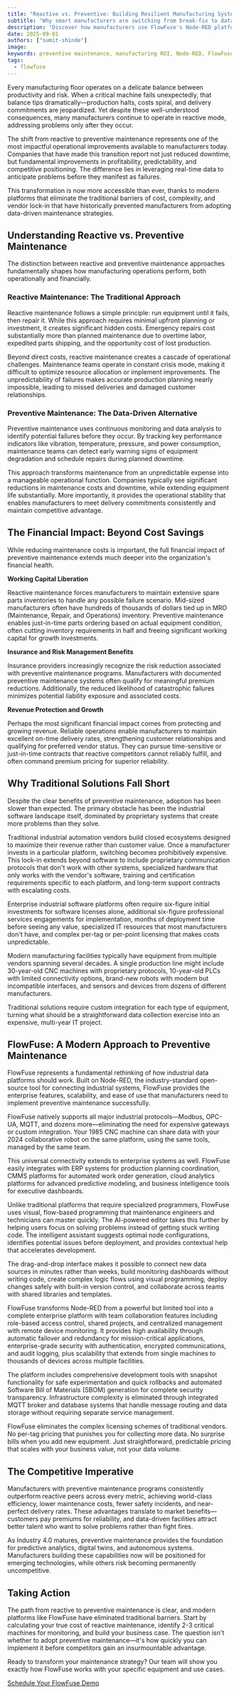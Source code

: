 ```yaml
---
title: "Reactive vs. Preventive: Building Resilient Manufacturing Systems"
subtitle: "Why smart manufacturers are switching from break-fix to data-driven maintenance for better ROI"
description: "Discover how manufacturers use FlowFuse's Node-RED platform to collect real-time factory data, build monitoring dashboards, and shift from costly reactive maintenance to profitable preventive strategies. Real examples, proven ROI, actionable steps."
date: 2025-09-01
authors: ["sumit-shinde"]
image:
keywords: preventive maintenance, manufacturing ROI, Node-RED, FlowFuse, industrial data collection, OEE optimization, factory monitoring, digital transformation, smart manufacturing, maintenance strategy
tags:
  - flowfuse
---
```


Every manufacturing floor operates on a delicate balance between productivity and risk. When a critical machine fails unexpectedly, that balance tips dramatically—production halts, costs spiral, and delivery commitments are jeopardized. Yet despite these well-understood consequences, many manufacturers continue to operate in reactive mode, addressing problems only after they occur.

<!--more-->

The shift from reactive to preventive maintenance represents one of the most impactful operational improvements available to manufacturers today. Companies that have made this transition report not just reduced downtime, but fundamental improvements in profitability, predictability, and competitive positioning. The difference lies in leveraging real-time data to anticipate problems before they manifest as failures.

This transformation is now more accessible than ever, thanks to modern platforms that eliminate the traditional barriers of cost, complexity, and vendor lock-in that have historically prevented manufacturers from adopting data-driven maintenance strategies.

## Understanding Reactive vs. Preventive Maintenance

The distinction between reactive and preventive maintenance approaches fundamentally shapes how manufacturing operations perform, both operationally and financially.

### Reactive Maintenance: The Traditional Approach

Reactive maintenance follows a simple principle: run equipment until it fails, then repair it. While this approach requires minimal upfront planning or investment, it creates significant hidden costs. Emergency repairs cost substantially more than planned maintenance due to overtime labor, expedited parts shipping, and the opportunity cost of lost production. 

Beyond direct costs, reactive maintenance creates a cascade of operational challenges. Maintenance teams operate in constant crisis mode, making it difficult to optimize resource allocation or implement improvements. The unpredictability of failures makes accurate production planning nearly impossible, leading to missed deliveries and damaged customer relationships.

### Preventive Maintenance: The Data-Driven Alternative

Preventive maintenance uses continuous monitoring and data analysis to identify potential failures before they occur. By tracking key performance indicators like vibration, temperature, pressure, and power consumption, maintenance teams can detect early warning signs of equipment degradation and schedule repairs during planned downtime.

This approach transforms maintenance from an unpredictable expense into a manageable operational function. Companies typically see significant reductions in maintenance costs and downtime, while extending equipment life substantially. More importantly, it provides the operational stability that enables manufacturers to meet delivery commitments consistently and maintain competitive advantage.

## The Financial Impact: Beyond Cost Savings

While reducing maintenance costs is important, the full financial impact of preventive maintenance extends much deeper into the organization's financial health.

**Working Capital Liberation**

Reactive maintenance forces manufacturers to maintain extensive spare parts inventories to handle any possible failure scenario. Mid-sized manufacturers often have hundreds of thousands of dollars tied up in MRO (Maintenance, Repair, and Operations) inventory. Preventive maintenance enables just-in-time parts ordering based on actual equipment condition, often cutting inventory requirements in half and freeing significant working capital for growth investments.

**Insurance and Risk Management Benefits**

Insurance providers increasingly recognize the risk reduction associated with preventive maintenance programs. Manufacturers with documented preventive maintenance systems often qualify for meaningful premium reductions. Additionally, the reduced likelihood of catastrophic failures minimizes potential liability exposure and associated costs.

**Revenue Protection and Growth**

Perhaps the most significant financial impact comes from protecting and growing revenue. Reliable operations enable manufacturers to maintain excellent on-time delivery rates, strengthening customer relationships and qualifying for preferred vendor status. They can pursue time-sensitive or just-in-time contracts that reactive competitors cannot reliably fulfill, and often command premium pricing for superior reliability.

## Why Traditional Solutions Fall Short

Despite the clear benefits of preventive maintenance, adoption has been slower than expected. The primary obstacle has been the industrial software landscape itself, dominated by proprietary systems that create more problems than they solve.

Traditional industrial automation vendors build closed ecosystems designed to maximize their revenue rather than customer value. Once a manufacturer invests in a particular platform, switching becomes prohibitively expensive. This lock-in extends beyond software to include proprietary communication protocols that don't work with other systems, specialized hardware that only works with the vendor's software, training and certification requirements specific to each platform, and long-term support contracts with escalating costs.

Enterprise industrial software platforms often require six-figure initial investments for software licenses alone, additional six-figure professional services engagements for implementation, months of deployment time before seeing any value, specialized IT resources that most manufacturers don't have, and complex per-tag or per-point licensing that makes costs unpredictable.

Modern manufacturing facilities typically have equipment from multiple vendors spanning several decades. A single production line might include 30-year-old CNC machines with proprietary protocols, 10-year-old PLCs with limited connectivity options, brand-new robots with modern but incompatible interfaces, and sensors and devices from dozens of different manufacturers.

Traditional solutions require custom integration for each type of equipment, turning what should be a straightforward data collection exercise into an expensive, multi-year IT project.

## FlowFuse: A Modern Approach to Preventive Maintenance

FlowFuse represents a fundamental rethinking of how industrial data platforms should work. Built on Node-RED, the industry-standard open-source tool for connecting industrial systems, FlowFuse provides the enterprise features, scalability, and ease of use that manufacturers need to implement preventive maintenance successfully.

FlowFuse natively supports all major industrial protocols—Modbus, OPC-UA, MQTT, and dozens more—eliminating the need for expensive gateways or custom integration. Your 1985 CNC machine can share data with your 2024 collaborative robot on the same platform, using the same tools, managed by the same team.

This universal connectivity extends to enterprise systems as well. FlowFuse easily integrates with ERP systems for production planning coordination, CMMS platforms for automated work order generation, cloud analytics platforms for advanced predictive modeling, and business intelligence tools for executive dashboards.

Unlike traditional platforms that require specialized programmers, FlowFuse uses visual, flow-based programming that maintenance engineers and technicians can master quickly. The AI-powered editor takes this further by helping users focus on solving problems instead of getting stuck writing code. The intelligent assistant suggests optimal node configurations, identifies potential issues before deployment, and provides contextual help that accelerates development.

The drag-and-drop interface makes it possible to connect new data sources in minutes rather than weeks, build monitoring dashboards without writing code, create complex logic flows using visual programming, deploy changes safely with built-in version control, and collaborate across teams with shared libraries and templates.

FlowFuse transforms Node-RED from a powerful but limited tool into a complete enterprise platform with team collaboration features including role-based access control, shared projects, and centralized management with remote device monitoring. It provides high availability through automatic failover and redundancy for mission-critical applications, enterprise-grade security with authentication, encrypted communications, and audit logging, plus scalability that extends from single machines to thousands of devices across multiple facilities.

The platform includes comprehensive development tools with snapshot functionality for safe experimentation and quick rollbacks and automated Software Bill of Materials (SBOM) generation for complete security transparency. Infrastructure complexity is eliminated through integrated MQTT broker and database systems that handle message routing and data storage without requiring separate service management.

FlowFuse eliminates the complex licensing schemes of traditional vendors. No per-tag pricing that punishes you for collecting more data. No surprise bills when you add new equipment. Just straightforward, predictable pricing that scales with your business value, not your data volume.

## The Competitive Imperative

Manufacturers with preventive maintenance programs consistently outperform reactive peers across every metric, achieving world-class efficiency, lower maintenance costs, fewer safety incidents, and near-perfect delivery rates. These advantages translate to market benefits—customers pay premiums for reliability, and data-driven facilities attract better talent who want to solve problems rather than fight fires.

As Industry 4.0 matures, preventive maintenance provides the foundation for predictive analytics, digital twins, and autonomous systems. Manufacturers building these capabilities now will be positioned for emerging technologies, while others risk becoming permanently uncompetitive.

## Taking Action

The path from reactive to preventive maintenance is clear, and modern platforms like FlowFuse have eliminated traditional barriers. Start by calculating your true cost of reactive maintenance, identify 2-3 critical machines for monitoring, and build your business case. The question isn't whether to adopt preventive maintenance—it's how quickly you can implement it before competitors gain an insurmountable advantage.

Ready to transform your maintenance strategy? Our team will show you exactly how FlowFuse works with your specific equipment and use cases.

[Schedule Your FlowFuse Demo](/book-demo/)
